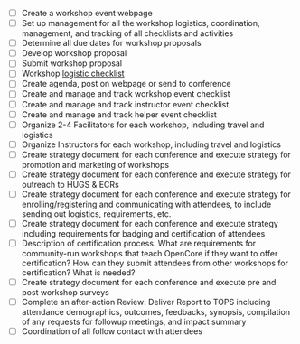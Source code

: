 - [ ] Create a workshop event webpage
- [ ] Set up management for all the workshop logistics, coordination, management, and tracking of all checklists and activities
- [ ] Determine all due dates for workshop proposals
- [ ] Develop workshop proposal
- [ ] Submit workshop proposal 
- [ ] Workshop [logistic checklist](./logistics_checklist.md)
- [ ] Create agenda, post on webpage or send to conference
- [ ] Create and manage and track workshop event checklist
- [ ] Create and manage and track instructor event checklist
- [ ] Create and manage and track helper event checklist
- [ ] Organize 2-4 Facilitators for each workshop, including travel and logistics
- [ ] Organize Instructors for each workshop, including travel and logistics
- [ ] Create strategy document for each conference and execute strategy for promotion and marketing of workshops
- [ ] Create strategy document for each conference and execute strategy for outreach to HUGS & ECRs
- [ ] Create strategy document for each conference and execute strategy for enrolling/registering and communicating with attendees, to include sending out logistics, requirements, etc.
- [ ] Create strategy document for each conference and execute strategy including requirements for badging and certification of attendees
- [ ] Description of certification process. What are requirements for community-run workshops that teach OpenCore if they want to offer certification? How can they submit attendees from other workshops for certification? What is needed? 
- [ ] Create strategy document for each conference and execute pre and post workshop surveys
- [ ] Complete an after-action Review: Deliver Report to TOPS including attendance demographics, outcomes, feedbacks, synopsis, compilation of any requests for followup meetings, and impact summary
- [ ] Coordination of all follow contact with attendees
